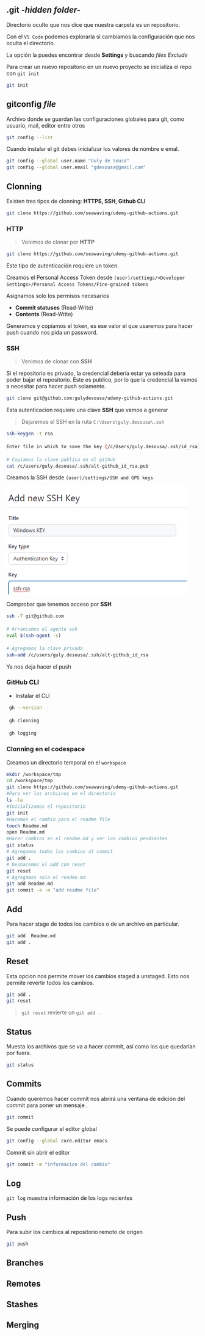 ## .git *-hidden folder-*

Directorio oculto que nos dice que nuestra carpeta es un repositorio.

Con el `VS Code` podemos explorarla si cambiamos la configuración que nos oculta el directorio.

La opción la puedes encontrar desde **Settings** y buscando *files Exclude*

Para crear un nuevo repositorio en un nuevo proyecto se inicializa el repo con `git init`

```sh
git init
```

## gitconfig *file*

Archivo donde se guardan las configuraciones globales para git, como usuario, mail, editor entre otros

```sh
git config --list
```

Cuando instalar el git debes inicializar los valores de nombre e emal.

```sh
git config --global user.name "Guly de Sousa"
git config --global user.email "gdesousa@gmail.com"
```


## Clonning

Existen tres tipos de clonning: **HTTPS, SSH, Github CLI**


```sh
git clone https://github.com/seawaving/udemy-github-actions.git
```

### HTTP
> Venimos de clonar por **HTTP**

```sh
git clone https://github.com/seawaving/udemy-github-actions.git
```

Este tipo de autenticación requiere un token.

Creamos el Personal Access Token desde `(user)/settings/<Developer Settings>/Personal Access Tokens/Fine-grained tokens`

Asignamos solo los permisos necesarios
- **Commit statuses** (Read-Write)
- **Contents** (Read-Write)

Generamos y copiamos el token, es ese valor el que usaremos para hacer push cuando nos pida un password.

### SSH
> Venimos de clonar con **SSH**

Si el repositorio es privado, la credencial debería estar ya seteada para poder bajar el repositorio.
Este es publico, por lo que la credencial la vamos a necesitar para hacer push solamente.

```sh
git clone git@github.com:gulydesousa/udemy-github-actions.git
```

Esta autenticacion requiere una clave **SSH** que vamos a generar

> Dejaremos el SSH en la ruta `C:\Users\guly.desousa\.ssh`

```sh
ssh-keygen -t rsa 

Enter file in which to save the key (/c/Users/guly.desousa/.ssh/id_rsa): /c/users/guly.desousa/.ssh/alt-github_id_rsa

# Copiamos la clave publica en el github
cat /c/users/guly.desousa/.ssh/alt-github_id_rsa.pub

```

Creamos la SSH desde `(user)/settings/SSH and GPG keys`

![alt text](images/ssh.png)

Comprobar que tenemos acceso por **SSH**
```sh
ssh -T git@github.com

# Arrancamos el agente ssh
eval $(ssh-agent -s)

# Agregamos la clave privada
ssh-add /c/users/guly.desousa/.ssh/alt-github_id_rsa
```

Ya nos deja hacer el push

### GitHub CLI

- Instalar el CLI

```sh
 gh --version

 gh clonning

 gh logging
```

### Clonning en el codespace

Creamos un directorio temporal en el `workspace`

```sh
mkdir /workspace/tmp
cd /workspace/tmp
git clone https://github.com/seawaving/udemy-github-actions.git
#Para ver los archiivos en el directorio
ls -la
#Inicializamos el repositorio
git init
#Hacemos el cambio para el readme file
touch Readme.md
open Readme.md
#Hacer cambios en el readme.md y ver los cambios pendientes
git status
# Agregamos todos los cambios al commit
git add .
# Deshacemos el add con reset
git reset
# Agregamos solo el readme.md
git add Readme.md
git commit -a -m "add readme file"
```

## Add

Para hacer stage de todos los cambios o de un archivo en particular.

```sh
git add  Readme.md
git add .
```

## Reset

Esta opcion nos permite mover los cambios staged a unstaged.
Esto nos permite revertir todos los cambios.

```sh
git add .
git reset
```
> `git reset` revierte un `git add .`


## Status

Muesta los archivos que se va a hacer commit, así como los que quedarían por fuera.

```sh
git status
```

## Commits

Cuando queremos hacer commit nos abrirá una ventana de edición del commit para poner un mensaje .

```sh
git commit
```

Se puede configurar el editor global

```sh
git config --global core.editor emacs
```

Commit sin abrir el editor

```sh
git commit -m "informacion del cambio"
```

## Log

`git log` muestra información de los logs recientes


## Push

Para subir los cambios al repositorio remoto de origen

```sh
git push
```

## Branches

## Remotes


## Stashes

## Merging